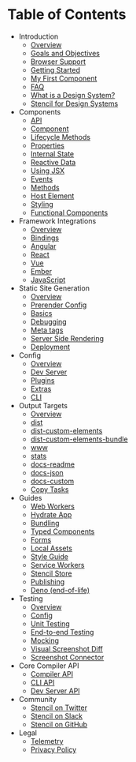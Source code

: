 # Table of Contents

* Introduction
  * [Overview](introduction/overview.md)
  * [Goals and Objectives](introduction/goals-and-objectives.md)
  * [Browser Support](introduction/browser-support.md)
  * [Getting Started](introduction/getting-started.md)
  * [My First Component](introduction/my-first-component.md)
  * [FAQ](introduction/faq.md)
  * [What is a Design System?](design-systems/what-is-design-system.md)
  * [Stencil for Design Systems](design-systems/stencil-for-design-systems.md)
* Components
  * [API](components/api.md)
  * [Component](components/component.md)
  * [Lifecycle Methods](components/component-lifecycle.md)
  * [Properties](components/properties.md)
  * [Internal State](components/state.md)
  * [Reactive Data](components/reactive-data.md)
  * [Using JSX](components/templating-and-jsx.md)
  * [Events](components/events.md)
  * [Methods](components/methods.md)
  * [Host Element](components/host-element.md)
  * [Styling](components/styling.md)
  * [Functional Components](components/functional-components.md)
* Framework Integrations
  * [Overview](framework-integration/overview.md)
  * [Bindings](framework-integration/bindings.md)
  * [Angular](framework-integration/angular.md)
  * [React](framework-integration/react.md)
  * [Vue](framework-integration/vue.md)
  * [Ember](framework-integration/ember.md)
  * [JavaScript](framework-integration/javascript.md)
* Static Site Generation
  * [Overview](static-site-generation/overview.md)
  * [Prerender Config](static-site-generation/prerender-config.md)
  * [Basics](static-site-generation/basics.md)
  * [Debugging](static-site-generation/debugging.md)
  * [Meta tags](static-site-generation/meta.md)
  * [Server Side Rendering](static-site-generation/server-side-rendering-ssr.md)
  * [Deployment](static-site-generation/deployment.md)
* Config
  * [Overview](config/overview.md)
  * [Dev Server](config/dev-server.md)
  * [Plugins](config/plugins.md)
  * [Extras](config/extras.md)
  * [CLI](config/cli.md)
* Output Targets
  * [Overview](output-targets/overview.md)
  * [dist](output-targets/dist.md)
  * [dist-custom-elements](output-targets/custom-elements.md)
  * [dist-custom-elements-bundle](output-targets/custom-elements-bundle.md)
  * [www](output-targets/www.md)
  * [stats](output-targets/docs-stats.md)
  * [docs-readme](output-targets/docs-readme.md)
  * [docs-json](output-targets/docs-json.md)
  * [docs-custom](output-targets/docs-custom.md)
  * [Copy Tasks](output-targets/copy-tasks.md)
* Guides
  * [Web Workers](guides/workers.md)
  * [Hydrate App](guides/hydrate-app.md)
  * [Bundling](guides/module-bundling.md)
  * [Typed Components](guides/typed-components.md)
  * [Forms](guides/forms.md)
  * [Local Assets](guides/local-assets.md)
  * [Style Guide](guides/style-guide.md)
  * [Service Workers](guides/service-workers.md)
  * [Stencil Store](guides/store.md)
  * [Publishing](guides/publishing.md)
  * [Deno (end-of-life)](guides/deno.md)
* Testing
  * [Overview](testing/overview.md)
  * [Config](testing/config.md)
  * [Unit Testing](testing/unit-testing.md)
  * [End-to-end Testing](testing/e2e-testing.md)
  * [Mocking](testing/mocking.md)
  * [Visual Screenshot Diff](testing/screenshot-visual-diff.md)
  * [Screenshot Connector](testing/screenshot-connector.md)
* Core Compiler API
  * [Compiler API](core/compiler-api.md)
  * [CLI API](core/cli-api.md)
  * [Dev Server API](core/dev-server-api.md)
* Community
  * [Stencil on Twitter](https://twitter.com/stenciljs)
  * [Stencil on Slack](https://stencil-worldwide.herokuapp.com/)
  * [Stencil on GitHub](https://github.com/ionic-team/stencil)
* Legal
  * [Telemetry](telemetry.md)
  * [Privacy Policy](https://ionicframework.com/privacy)
